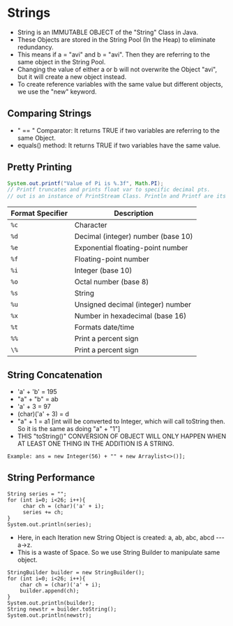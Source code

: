 # Strings

- String is an IMMUTABLE OBJECT of the "String" Class in Java.
- These Objects are stored in the String Pool (In the Heap) to eliminate redundancy.
- This means if a = "avi" and b = "avi". Then they are referring to the same object in the String Pool.
- Changing the value of either a or b will not overwrite the Object "avi", but it will create a new object instead.
- To create reference variables with the same value but different objects, we use the "new" keyword. 

## Comparing Strings

- " == " Comparator: It returns TRUE if two variables are referring to the same Object.
- equals() method: It returns TRUE if two variables have the same value.

## Pretty Printing

```java
System.out.printf("Value of Pi is %.3f", Math.PI);
// Printf truncates and prints float var to specific decimal pts.
// out is an instance of PrintStream Class. Println and Printf are its functions. 
```
| Format Specifier | Description                               |
|------------------|-------------------------------------------|
| `%c`             | Character                                 |
| `%d`             | Decimal (integer) number (base 10)        |
| `%e`             | Exponential floating-point number         |
| `%f`             | Floating-point number                     |
| `%i`             | Integer (base 10)                         |
| `%o`             | Octal number (base 8)                     |
| `%s`             | String                                    |
| `%u`             | Unsigned decimal (integer) number          |
| `%x`             | Number in hexadecimal (base 16)           |
| `%t`             | Formats date/time                         |
| `%%`             | Print a percent sign                      |
| `\%`             | Print a percent sign                      |

## String Concatenation

- 'a' + 'b' = 195
- "a" + "b" = ab
- 'a' + 3 = 97
- (char)('a' + 3) = d
- "a" + 1 = a1 [int will be converted to Integer, which will call toString then. So it is the same as doing "a" + "1"]
- THIS "toString()" CONVERSION OF OBJECT WILL ONLY HAPPEN WHEN AT LEAST ONE THING IN THE ADDITION IS A STRING.

`Example: ans = new Integer(56) + "" + new Arraylist<>()];`

## String Performance

```
String series = "";
for (int i=0; i<26; i++){
     char ch = (char)('a' + i);
     series += ch;
}
System.out.println(series);
```
- Here, in each Iteration new String Object is created: a, ab, abc, abcd --- a->z.
- This is a waste of Space. So we use String Builder to manipulate same object. 

```
StringBuilder builder = new StringBuilder();
for (int i=0; i<26; i++){
    char ch = (char)('a' + i);
    builder.append(ch);
}
System.out.println(builder);
String newstr = builder.toString();
System.out.println(newstr);
```
